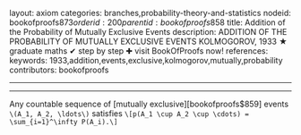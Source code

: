 layout: axiom
categories: branches,probability-theory-and-statistics
nodeid: bookofproofs$873
orderid: 200
parentid: bookofproofs$858
title: Addition of the Probability of Mutually Exclusive Events
description: ADDITION OF THE PROBABILITY OF MUTUALLY EXCLUSIVE EVENTS KOLMOGOROV, 1933 &#9733; graduate maths &#10004; step by step &#10010; visit BookOfProofs now!
references: 
keywords: 1933,addition,events,exclusive,kolmogorov,mutually,probability
contributors: bookofproofs

---


---

Any countable sequence of [mutually exclusive][bookofproofs$859] events `\(A_1, A_2, \ldots\)` satisfies
`\[p(A_1 \cup A_2 \cup \cdots) = \sum_{i=1}^\infty P(A_i).\]`
